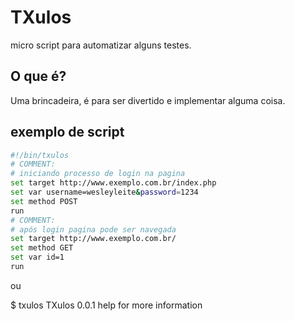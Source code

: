 TXulos
======

micro script para automatizar alguns testes.

## O que é?

Uma brincadeira, é para ser divertido e implementar alguma coisa.

## exemplo de script
  ```Bash
  #!/bin/txulos
  # COMMENT:
  # iniciando processo de login na pagina
  set target http://www.exemplo.com.br/index.php
  set var username=wesleyleite&password=1234
  set method POST
  run
  # COMMENT:
  # após login pagina pode ser navegada
  set target http://www.exemplo.com.br/
  set method GET
  set var id=1
  run
  ```
  ou
  
  $ txulos 
  TXulos 0.0.1
  help for more information
  >>> 


